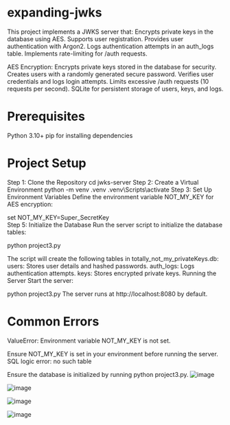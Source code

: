 # expanding-jwks
This project implements a JWKS server that:
Encrypts private keys in the database using AES.
Supports user registration.
Provides user authentication with Argon2.
Logs authentication attempts in an auth_logs table.
Implements rate-limiting for /auth requests.

AES Encryption: Encrypts private keys stored in the database for security.
Creates users with a randomly generated secure password.
Verifies user credentials and logs login attempts.
Limits excessive /auth requests (10 requests per second).
SQLite for persistent storage of users, keys, and logs.

# Prerequisites
Python 3.10+
pip for installing dependencies
# Project Setup
Step 1: Clone the Repository
cd jwks-server
Step 2: Create a Virtual Environment
python -m venv .venv
.venv\Scripts\activate
Step 3: Set Up Environment Variables
Define the environment variable NOT_MY_KEY for AES encryption:

set NOT_MY_KEY=Super_SecretKey     
Step 5: Initialize the Database
Run the server script to initialize the database tables:

python project3.py

The script will create the following tables in totally_not_my_privateKeys.db:
users: Stores user details and hashed passwords.
auth_logs: Logs authentication attempts.
keys: Stores encrypted private keys.
Running the Server
Start the server:

python project3.py
The server runs at http://localhost:8080 by default.

# Common Errors
ValueError: Environment variable NOT_MY_KEY is not set.

Ensure NOT_MY_KEY is set in your environment before running the server.
SQL logic error: no such table

Ensure the database is initialized by running python project3.py.
![image](https://github.com/user-attachments/assets/cc1e60cc-f15a-4e1f-ab84-5e5354fe9d28)

![image](https://github.com/user-attachments/assets/4fa203e7-f9c0-4c82-b0a8-ff3270c612a5)

![image](https://github.com/user-attachments/assets/ce7ecde8-e28d-42c2-acc5-1c4b1328e2cf)


![image](https://github.com/user-attachments/assets/890dea6a-b534-49a7-8975-dc9280e87772)
